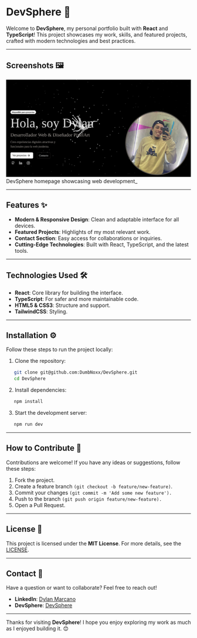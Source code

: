 # DevSphere 🚀

Welcome to **DevSphere**, my personal portfolio built with **React** and **TypeScript**! This project showcases my work, skills, and featured projects, crafted with modern technologies and best practices.

---

## Screenshots 🖼️

![Screenshot](./src/assets/images/png/sspage2.png)  
DevSphere homepage showcasing web development_

---

## Features ✨

- **Modern & Responsive Design**: Clean and adaptable interface for all devices.
- **Featured Projects**: Highlights of my most relevant work.
- **Contact Section**: Easy access for collaborations or inquiries.
- **Cutting-Edge Technologies**: Built with React, TypeScript, and the latest tools.

---

## Technologies Used 🛠️

- **React**: Core library for building the interface.
- **TypeScript**: For safer and more maintainable code.
- **HTML5 & CSS3**: Structure and support.
- **TailwindCSS**: Styling.

---

## Installation ⚙️

Follow these steps to run the project locally:

1. Clone the repository:

```bash
   git clone git@github.com:DumbNoxx/DevSphere.git
   cd DevSphere
```

2. Install dependencies:

```bash
   npm install
```

3. Start the development server:
```bash
   npm run dev
```
---

## How to Contribute 🤝

Contributions are welcome! If you have any ideas or suggestions, follow these steps:

1. Fork the project.
2. Create a feature branch `(git checkout -b feature/new-feature)`.
3. Commit your changes `(git commit -m 'Add some new feature').`
4. Push to the branch `(git push origin feature/new-feature).`
5. Open a Pull Request.

---

## License 📄

This project is licensed under the **MIT License**. For more details, see the [LICENSE](LICENSE).

---

## Contact 📧

Have a question or want to collaborate? Feel free to reach out!

- **LinkedIn**: [Dylan Marcano](https://www.linkedin.com/in/dylan-marcano-994205266)
- **DevSphere**: [DevSphere](https://nxus-dev-sphere.vercel.app/)

---

Thanks for visiting **DevSphere**! I hope you enjoy exploring my work as much as I enjoyed building it. 😊
